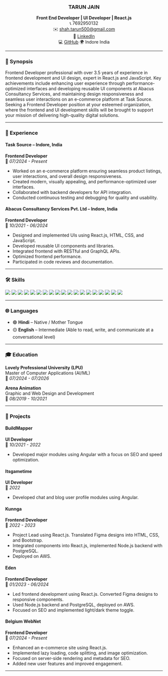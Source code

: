 <div align="center">

### TARUN JAIN  
**Front End Developer | UI Developer | React.js**  
📞 7692950132  
✉️ shah.tarun500@gmail.com  
🔗 [LinkedIn](https://www.linkedin.com/in/tarun-jain-18623116a/)  
💻 [GitHub](https://github.com/Tarun-500)
🌍 Indore India  

</div>


---

### 📝 Synopsis
Frontend Developer professional with over 3.5 years of experience in frontend development and UI design, expert in React.js and JavaScript. Key achievements include enhancing user experience through performance-optimized interfaces and developing reusable UI components at Abacus Consultancy Services, and maintaining design responsiveness and seamless user interactions on an e-commerce platform at Task Source. Seeking a Frontend Developer position at your esteemed organization, where the frontend and UI development skills will be brought to support your mission of delivering high-quality digital solutions.

---

### 💼 Experience

#### Task Source – Indore, India  
**Frontend Developer**  
📅 *07/2024 - Present*  
- Worked on an e-commerce platform ensuring seamless product listings, user interactions, and overall design responsiveness.
- Created modern, visually appealing, and performance-optimized user interfaces.
- Collaborated with backend developers for API integration.
- Conducted continuous testing and debugging for quality and usability.

#### Abacus Consultancy Services Pvt. Ltd – Indore, India  
**Frontend Developer**  
📅 *10/2021 - 06/2024*  
- Designed and implemented UIs using React.js, HTML, CSS, and JavaScript.
- Developed reusable UI components and libraries.
- Integrated frontend with RESTful and GraphQL APIs.
- Optimized frontend performance.
- Participated in code reviews and documentation.

---

### 🛠 Skills
<!-- HTML • CSS • Bootstrap • JavaScript • React JS • Figma • GSAP • GitLab • GitHub • Vercel • AWS • UI Development • Designing Tools • Frontend Development
### 🛠 Skills -->

<p>
  <img src="https://img.shields.io/badge/HTML-E34F26?style=for-the-badge&logo=html5&logoColor=white" />
  <img src="https://img.shields.io/badge/CSS-1572B6?style=for-the-badge&logo=css3&logoColor=white" />
  <img src="https://img.shields.io/badge/Bootstrap-563D7C?style=for-the-badge&logo=bootstrap&logoColor=white" />
  <img src="https://img.shields.io/badge/JavaScript-F7DF1E?style=for-the-badge&logo=javascript&logoColor=black" />
  <img src="https://img.shields.io/badge/React-20232a?style=for-the-badge&logo=react&logoColor=61DAFB" />
  <img src="https://img.shields.io/badge/Figma-F24E1E?style=for-the-badge&logo=figma&logoColor=white" />
  <img src="https://img.shields.io/badge/GSAP-88CE02?style=for-the-badge&logo=greensock&logoColor=white" />
  <img src="https://img.shields.io/badge/GitLab-FC6D26?style=for-the-badge&logo=gitlab&logoColor=white" />
  <img src="https://img.shields.io/badge/GitHub-181717?style=for-the-badge&logo=github&logoColor=white" />
  <img src="https://img.shields.io/badge/Vercel-000000?style=for-the-badge&logo=vercel&logoColor=white" />
  <img src="https://img.shields.io/badge/AWS-232F3E?style=for-the-badge&logo=amazonaws&logoColor=white" />
  <img src="https://img.shields.io/badge/UI_Design-FF69B4?style=for-the-badge" />
  <img src="https://img.shields.io/badge/Frontend_Development-00BFFF?style=for-the-badge" />
  <img src="https://img.shields.io/badge/Tailwind_CSS-06B6D4?style=for-the-badge&logo=tailwindcss&logoColor=white" />
<img src="https://img.shields.io/badge/PHP-777BB4?style=for-the-badge&logo=php&logoColor=white" />
<img src="https://img.shields.io/badge/Angular-DD0031?style=for-the-badge&logo=angular&logoColor=white" />
<img src="https://img.shields.io/badge/Adobe_Photoshop-31A8FF?style=for-the-badge&logo=adobephotoshop&logoColor=white" />
<img src="https://img.shields.io/badge/Adobe_XD-FF61F6?style=for-the-badge&logo=adobexd&logoColor=white" />
<img src="https://img.shields.io/badge/Adobe_Illustrator-FF9A00?style=for-the-badge&logo=adobeillustrator&logoColor=white" />


</p>

---

### 🌐 Languages

- 🟢 **Hindi** – Native / Mother Tongue  
- 🟡 **English** – Intermediate (Able to read, write, and communicate at a conversational level)

---

### 🎓 Education
**Lovely Professional University (LPU)**  
Master of Computer Applications (AI/ML)  
📅 *07/2024 - 07/2026*

**Arena Animation**  
Graphic and Web Design and Development  
📅 *08/2019 - 10/2021*

---

### 🚀 Projects

#### BuildMapper  
**UI Developer**  
📅 *10/2021 - 2022*  
- Developed major modules using Angular with a focus on SEO and speed optimization.

#### Itsgametime  
**UI Developer**  
📅 *2022*  
- Developed chat and blog user profile modules using Angular.

#### Kunnga  
**Frontend Developer**  
📅 *2022 - 2023*  
- Project Lead using React.js. Translated Figma designs into HTML, CSS, and Bootstrap.
- Integrated components into React.js, implemented Node.js backend with PostgreSQL.
- Deployed on AWS.

#### Eden  
**Frontend Developer**  
📅 *01/2023 - 06/2024*  
- Led frontend development using React.js. Converted Figma designs to responsive components.
- Used Node.js backend and PostgreSQL, deployed on AWS.
- Focused on SEO and implemented light/dark theme toggle.

#### Belgium WebNet  
**Frontend Developer**  
📅 *07/2024 - Present*  
- Enhanced an e-commerce site using React.js.
- Implemented lazy loading, code splitting, and image optimization.
- Focused on server-side rendering and metadata for SEO.
- Added new user features and improved engagement.

---
